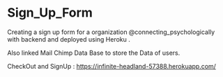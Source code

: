 # Sign_Up_Form
Creating a sign up form for a organization @connecting_psychologically with backend and deployed using Heroku .  

Also linked Mail Chimp Data Base to store the Data of users.

CheckOut and SignUp : https://infinite-headland-57388.herokuapp.com/


